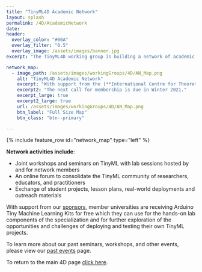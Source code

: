 ```yaml
---
title: "TinyML4D Academic Network"
layout: splash
permalink: /4D/AcademicNetwork
date: 
header:
  overlay_color: "#00A"
  overlay_filter: "0.5"
  overlay_image: /assets/images/banner.jpg
excerpt: "The TinyML4D working group is building a network of academic institutions, based in Developing Countries, interested in expanding access to Applied Machine Learning by establishing best practices in education. We aim to ultimately develop a community of researchers and practitioners focused on both improving access to TinyML education and enabling innovative solutions for the unique challenges faced by Developing Countries."

network_map: 
  - image_path: /assets/images/workingGroups/4D/AN_Map.png
    alt: "TinyML4D Academic Network"
    excerpt: "With support from the [**International Centre for Theoretical Physics (ICTP)**](https://www.ictp.it/) a first group of 20 Universities have joined the network in Summer 2021."
    excerpt2: "The next call for membership is due in Winter 2021."
    excerpt_large: true
    excerpt2_large: true
    url: /assets/images/workingGroups/4D/AN_Map.png
    btn_label: "Full Size Map"
    btn_class: "btn--primary"

---
```


{% include feature_row id="network_map" type="left" %}

**Network activities include**:
+ Joint workshops and seminars on TinyML with lab sessions hosted by and for network members
+ An online forum to consolidate the TinyML community of researchers, educators, and practitioners
+ Exchange of student projects, lesson plans, real-world deployments and outreach materials

With support from our [sponsors](/sponsors), member universities are receiving Arduino Tiny Machine Learning Kits for free which they can use for the hands-on lab components of the specialization and for further exploration of the opportunities and challenges of deploying and testing their own TinyML projects.

To learn more about our past seminars, workshops, and other events, please view our [past events](/4D/pastEvents) page. 

To return to the main 4D page [click here](/4D).